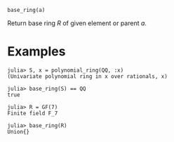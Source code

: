 ```
base_ring(a)
```

Return base ring $R$ of given element or parent $a$.

# Examples

```jldoctest
julia> S, x = polynomial_ring(QQ, :x)
(Univariate polynomial ring in x over rationals, x)

julia> base_ring(S) == QQ
true

julia> R = GF(7)
Finite field F_7

julia> base_ring(R)
Union{}
```
